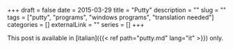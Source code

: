 +++ 
draft = false
date = 2015-03-29
title = "Putty"
description = ""
slug = "" 
tags = ["putty", "programs", "windows programs", "translation needed"]
categories = []
externalLink = ""
series = []
+++

This post is available in [italian]({{< ref path="putty.md" lang="it" >}}) only.
